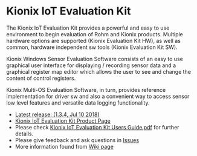 # Kionix IoT Evaluation Kit

The Kionix IoT Evaluation Kit provides a powerful and easy to use environment to begin evaluation of Rohm and Kionix products. Multiple hardware options are supported (Kionix Evaluation Kit HW), as well as common, hardware independent sw tools (Kionix Evaluation Kit SW).

Kionix Windows Sensor Evaluation Software consists of an easy to use graphical user interface for displaying / recording sensor data and a graphical register map editor which allows the user to see and change the content of control registers.

Kionix Multi-OS Evaluation Software, in turn, provides reference implementation for driver sw and also a convenient way to access sensor low level features and versatile data logging functionality.

* [Latest release: (1.3.4, Jul 10 2018)](https://github.com/RohmSemiconductor/Kionix-IoT-Evaluation-Kit/releases/latest)
* [Kionix IoT Evaluation Kit Product Page](http://www.kionix.com/iot-evaluation-and-development-kit)
* Please check [Kionix IoT Evaluation Kit Users Guide.pdf](https://github.com/RohmSemiconductor/Kionix-IoT-Evaluation-Kit/blob/master/Kionix%20IoT%20Evaluation%20Kit%20Users%20Guide.pdf) for further details.
* Please give feedback and ask questions in [Issues](https://github.com/RohmSemiconductor/Kionix-IoT-Evaluation-Kit/issues)
* More information found from [Wiki page](https://github.com/RohmSemiconductor/Kionix-IoT-Evaluation-Kit/wiki)
